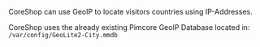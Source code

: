 CoreShop can use GeoIP to locate visitors countries using IP-Addresses.

CoreShop uses the already existing Pimcore GeoIP Database located in: ```/var/config/GeoLite2-City.mmdb```
